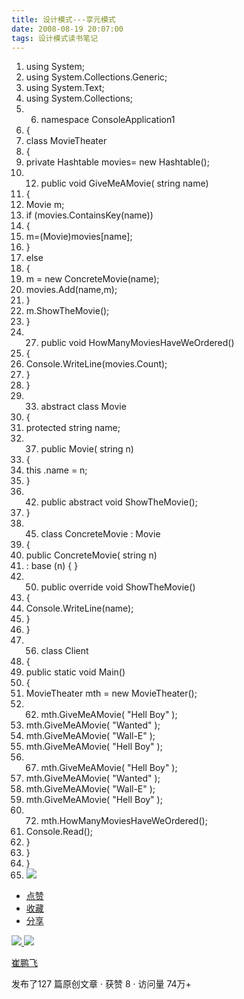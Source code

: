 ```yaml
---
title: 设计模式---享元模式
date: 2008-08-19 20:07:00
tags: 设计模式读书笔记
---
```

  1. using  System; 
  2. using  System.Collections.Generic; 
  3. using  System.Text; 
  4. using  System.Collections; 
  5.   6. namespace  ConsoleApplication1 
  7. { 
  8. class  MovieTheater 
  9. { 
  10. private  Hashtable movies=  new  Hashtable(); 
  11.   12. public  void  GiveMeAMovie(  string  name) 
  13. { 
  14. Movie m; 
  15. if  (movies.ContainsKey(name)) 
  16. { 
  17. m=(Movie)movies[name]; 
  18. } 
  19. else 
  20. { 
  21. m =  new  ConcreteMovie(name); 
  22. movies.Add(name,m); 
  23. } 
  24. m.ShowTheMovie(); 
  25. } 
  26.   27. public  void  HowManyMoviesHaveWeOrdered() 
  28. { 
  29. Console.WriteLine(movies.Count); 
  30. } 
  31. } 
  32.   33. abstract  class  Movie 
  34. { 
  35. protected  string  name; 
  36.   37. public  Movie(  string  n) 
  38. { 
  39. this  .name = n; 
  40. } 
  41.   42. public  abstract  void  ShowTheMovie(); 
  43. } 
  44.   45. class  ConcreteMovie : Movie 
  46. { 
  47. public  ConcreteMovie(  string  n) 
  48. :  base  (n) { } 
  49.   50. public  override  void  ShowTheMovie() 
  51. { 
  52. Console.WriteLine(name); 
  53. } 
  54. } 
  55.   56. class  Client 
  57. { 
  58. public  static  void  Main() 
  59. { 
  60. MovieTheater mth =  new  MovieTheater(); 
  61.   62. mth.GiveMeAMovie(  "Hell Boy"  ); 
  63. mth.GiveMeAMovie(  "Wanted"  ); 
  64. mth.GiveMeAMovie(  "Wall-E"  ); 
  65. mth.GiveMeAMovie(  "Hell Boy"  ); 
  66.   67. mth.GiveMeAMovie(  "Hell Boy"  ); 
  68. mth.GiveMeAMovie(  "Wanted"  ); 
  69. mth.GiveMeAMovie(  "Wall-E"  ); 
  70. mth.GiveMeAMovie(  "Hell Boy"  ); 
  71.   72. mth.HowManyMoviesHaveWeOrdered(); 
  73. Console.Read(); 
  74. } 
  75. } 
  76. } 
  77. ![](https://p-blog.csdn.net/images/p_blog_csdn_net/cuipengfei1/EntryImages/20080819/ClassDiagram1.jpg)

  * [ 点赞  ](javascript:;)
  * [ 收藏  ](javascript:;)
  * [ 分享 ](javascript:;)

[ ![](https://profile.csdnimg.cn/5/2/5/3_cuipengfei1)
![](https://g.csdnimg.cn/static/user-reg-year/1x/11.png)
](https://blog.csdn.net/cuipengfei1)

[ 崔鹏飞 ](https://blog.csdn.net/cuipengfei1)

发布了127 篇原创文章  ·  获赞 8  ·  访问量 74万+

